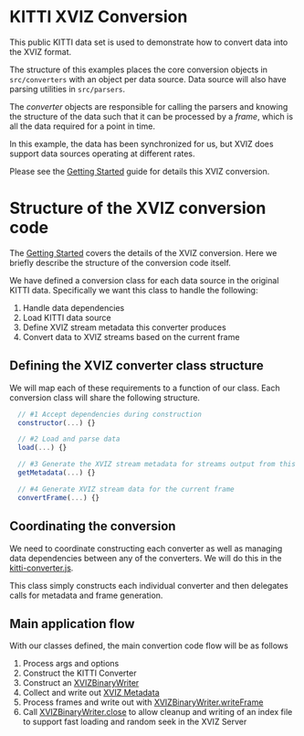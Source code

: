 # KITTI XVIZ Conversion

This public KITTI data set is used to demonstrate how to convert data into the XVIZ format.

The structure of this examples places the core conversion objects in `src/converters` with an object
per data source. Data source will also have parsing utilities in `src/parsers`.

The _converter_ objects are responsible for calling the parsers and knowing the structure of the
data such that it can be processed by a _frame_, which is all the data required for a point in time.

In this example, the data has been synchronized for us, but XVIZ does support data sources operating
at different rates.

Please see the
[Getting Started](https://github.com/uber/xviz/blob/master/docs/getting-started/README.md) guide for
details this XVIZ conversion.

# Structure of the XVIZ conversion code

The [Getting Started](https://github.com/uber/xviz/blob/master/docs/getting-started/README.md)
covers the details of the XVIZ conversion. Here we briefly describe the structure of the conversion
code itself.

We have defined a conversion class for each data source in the original KITTI data. Specifically we
want this class to handle the following:

1. Handle data dependencies
2. Load KITTI data source
3. Define XVIZ stream metadata this converter produces
4. Convert data to XVIZ streams based on the current frame

## Defining the XVIZ converter class structure

We will map each of these requirements to a function of our class. Each conversion class will share
the following structure.

```js
  // #1 Accept dependencies during construction
  constructor(...) {}

  // #2 Load and parse data
  load(...) {}

  // #3 Generate the XVIZ stream metadata for streams output from this converter
  getMetadata(...) {}

  // #4 Generate XVIZ stream data for the current frame
  convertFrame(...) {}
```

## Coordinating the conversion

We need to coordinate constructing each converter as well as managing data dependencies between any
of the converters. We will do this in the
[kitti-converter.js](/examples/converters/kitti/src/converters/kitti-converter.js).

This class simply constructs each individual converter and then delegates calls for metadata and
frame generation.

## Main application flow

With our classes defined, the main convertion code flow will be as follows

1. Process args and options
2. Construct the KITTI Converter
3. Construct an [XVIZBinaryWriter](/docs/api-reference/xviz-binary-writer.md)
4. Collect and write out [XVIZ Metadata](/docs/protocol-schema/session-protocol.md#metadata)
5. Process frames and write out with
   [XVIZBinaryWriter.writeFrame](/docs/api-reference/xviz-binary-writer.md#writeframe)
6. Call [XVIZBinaryWriter.close](/docs/api-reference/xviz-binary-writer.md#close) to allow cleanup
   and writing of an index file to support fast loading and random seek in the XVIZ Server
